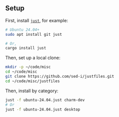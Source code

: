 ## Setup
First, install [`just`](https://github.com/casey/just#packages), for example:

```bash
# Ubuntu 24.04+
sudo apt install git just

# Or,
cargo install just
```

Then, set up a local clone:
```bash
mkdir -p ~/code/misc
cd ~/code/misc
git clone https://github.com/sed-i/justfiles.git
cd ~/code/misc/justfiles
```

Then, install by category:
```bash
just -f ubuntu-24.04.just charm-dev
# Or
just -f ubuntu-24.04.just desktop
```
